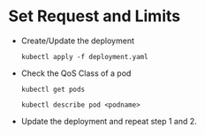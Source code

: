 # Set Request and Limits

- Create/Update the deployment

  ```kubectl apply -f deployment.yaml```

- Check the QoS Class of a pod
  
  ```kubectl get pods```

  ```kubectl describe pod <podname>```

- Update the deployment and repeat step 1 and 2.
